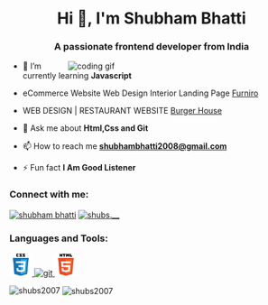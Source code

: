 <h1 align="center">Hi 👋, I'm Shubham Bhatti</h1>
<h3 align="center">A passionate frontend developer from India</h3>

<img align="right" alt="coding gif" width="400" src="https://user-images.githubusercontent.com/55389276/140866485-8fb1c876-9a8f-4d6a-98dc-08c4981eaf70.gif">
<p align="left"> </p>

- 🌱 I’m currently learning **Javascript**

- eCommerce Website Web Design Interior Landing Page [Furniro](https://shubs2007.github.io/FURNIRO/)

- WEB DESIGN | RESTAURANT WEBSITE [Burger House](https://shubs2007.github.io/BURGER-HOUSE/)

- 💬 Ask me about **Html,Css and Git**

- 📫 How to reach me **shubhambhatti2008@gmail.com**

- ⚡ Fun fact **I Am Good Listener**

<h3 align="left">Connect with me:</h3>
<p align="left">
<a href="https://linkedin.com/in/shubham bhatti" target="blank"><img align="center" src="https://raw.githubusercontent.com/rahuldkjain/github-profile-readme-generator/master/src/images/icons/Social/linked-in-alt.svg" alt="shubham bhatti" height="30" width="40" /></a>
<a href="https://instagram.com/shubs.__" target="blank"><img align="center" src="https://raw.githubusercontent.com/rahuldkjain/github-profile-readme-generator/master/src/images/icons/Social/instagram.svg" alt="shubs.__" height="30" width="40" /></a>
</p>

<h3 align="left">Languages and Tools:</h3>
<p align="left"> <a href="https://www.w3schools.com/css/" target="_blank" rel="noreferrer"> <img src="https://raw.githubusercontent.com/devicons/devicon/master/icons/css3/css3-original-wordmark.svg" alt="css3" width="40" height="40"/> </a> <a href="https://git-scm.com/" target="_blank" rel="noreferrer"> <img src="https://www.vectorlogo.zone/logos/git-scm/git-scm-icon.svg" alt="git" width="40" height="40"/> </a> <a href="https://www.w3.org/html/" target="_blank" rel="noreferrer"> <img src="https://raw.githubusercontent.com/devicons/devicon/master/icons/html5/html5-original-wordmark.svg" alt="html5" width="40" height="40"/> </a> </p>

<p><img align="left" src="https://github-readme-stats.vercel.app/api/top-langs?username=shubs2007&show_icons=true&locale=en&layout=compact" alt="shubs2007" /></p>

<p>&nbsp;<img align="center" src="https://github-readme-stats.vercel.app/api?username=shubs2007&show_icons=true&locale=en" alt="shubs2007" /></p>
